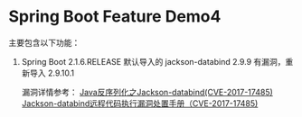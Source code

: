 # Spring Boot Feature Demo4

主要包含以下功能：

1. Spring Boot 2.1.6.RELEASE 默认导入的 jackson-databind 2.9.9 有漏洞，重新导入 2.9.10.1

    漏洞详情参考：
    [Java反序列化之Jackson-databind(CVE-2017-17485)](https://www.cnblogs.com/afanti/p/10203282.html)  
    [Jackson-databind远程代码执行漏洞处置手册（CVE-2017-17485)](http://blog.nsfocus.net/cve-2017-17485-solution/)
